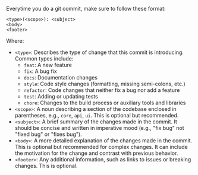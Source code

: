 Everytime you do a git commit, make sure to follow these format:

```
<type>(<scope>): <subject>
<body>
<footer>
```

Where:  
- `<type>`: Describes the type of change that this commit is introducing. Common types include:
  - `feat`: A new feature
  - `fix`: A bug fix
  - `docs`: Documentation changes
  - `style`: Code style changes (formatting, missing semi-colons, etc.)
  - `refactor`: Code changes that neither fix a bug nor add a feature
  - `test`: Adding or updating tests
  - `chore`: Changes to the build process or auxiliary tools and libraries
- `<scope>`: A noun describing a section of the codebase enclosed in parentheses, e.g., `core`, `api`, `ui`. This is optional but recommended.
- `<subject>`: A brief summary of the changes made in the commit. It should be concise and written in imperative mood (e.g., "fix bug" not "fixed bug" or "fixes bug").
- `<body>`: A more detailed explanation of the changes made in the commit. This is optional but recommended for complex changes. It can include the motivation for the change and contrast with previous behavior.
- `<footer>`: Any additional information, such as links to issues or breaking changes. This is optional.